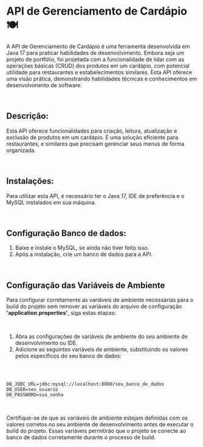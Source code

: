 <h1>API de Gerenciamento de Cardápio 🍽️</h1>
<p>A API de Gerenciamento de Cardápio é uma ferramenta desenvolvida em Java 17 para praticar habilidades de desenvolvimento. Embora seja um projeto de portfólio, foi projetada com a funcionalidade de lidar com as operações básicas (CRUD) dos produtos em um cardápio, com potencial utilidade para restaurantes e estabelecimentos similares. Esta API oferece uma visão prática, demonstrando habilidades técnicas e conhecimentos em desenvolvimento de software.</p>

<br>

<h2>Descrição:</h2>
<p>
Esta API oferece funcionalidades para criação, leitura, atualização e exclusão de produtos em um cardápio. É uma solução eficiente para restaurantes, e similares que precisam gerenciar seus menus de forma organizada.
</p>

<br>

<h2>Instalações:</h2>

<p>Para utilizar esta API, é necessário ter o Java 17, IDE de preferência e o MySQL instalados em sua máquina.</p>

<br>

<h2>Configuração Banco de dados:</h2>

<ol>
    <li>Baixe e instale o MySQL, se ainda não tiver feito isso.</li>
    <li>Após a instalação, crie um banco de dados para a API.</li>
</ol>

<br>

<h2>Configuração das Variáveis de Ambiente</h2>

<p>Para configurar corretamente as variáveis de ambiente necessárias para o build do projeto sem remover as variáveis do arquivo de configuração <strong>'application.properties'</strong>, siga estas etapas:</p>
<br>

<ol>
    <li>Abra as configurações de variáveis de ambiente do seu ambiente de desenvolvimento ou IDE.</li>
    <li>Adicione as seguintes variáveis de ambiente, substituindo os valores pelos específicos do seu banco de dados:</li>
</ol>

<br>

<pre><code>
DB_JDBC_URL=jdbc:mysql://localhost:8080/seu_banco_de_dados
DB_USER=seu_usuario
DB_PASSWORD=sua_senha
</code></pre>

<br>

<p>Certifique-se de que as variáveis de ambiente estejam definidas com os valores corretos no seu ambiente de desenvolvimento antes de executar o build do projeto. Essas variáveis permitirão que o projeto se conecte ao banco de dados corretamente durante o processo de build.</p>
